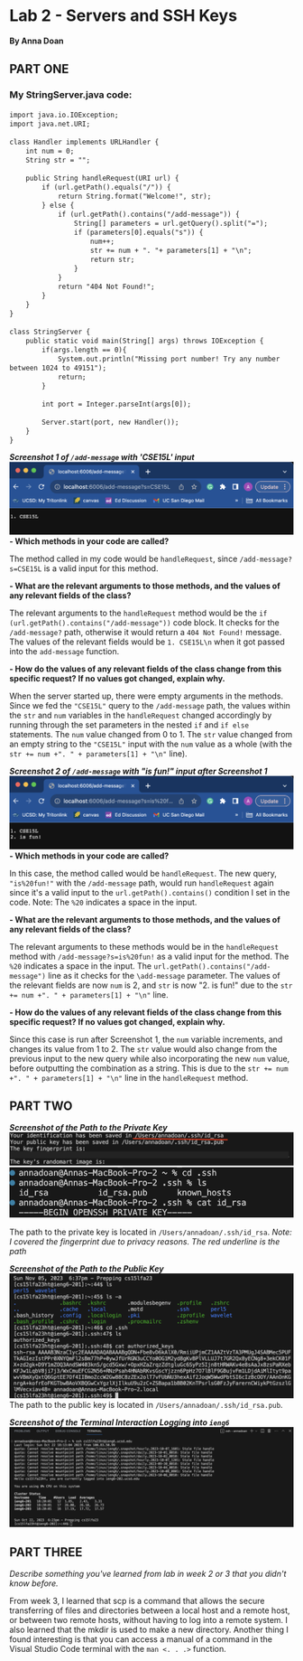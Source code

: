 # Lab 2 - Servers and SSH Keys
**By Anna Doan**

## PART ONE
### My StringServer.java code:
~~~
import java.io.IOException;
import java.net.URI;

class Handler implements URLHandler {
    int num = 0;
    String str = "";

    public String handleRequest(URI url) {
        if (url.getPath().equals("/")) {
            return String.format("Welcome!", str);
        } else {
            if (url.getPath().contains("/add-message")) {
                String[] parameters = url.getQuery().split("=");
                if (parameters[0].equals("s")) {
                    num++;
                    str += num + ". "+ parameters[1] + "\n";
                    return str;
                }
            }
            return "404 Not Found!";
        }
    }
}

class StringServer {
    public static void main(String[] args) throws IOException {
        if(args.length == 0){
            System.out.println("Missing port number! Try any number between 1024 to 49151");
            return;
        }

        int port = Integer.parseInt(args[0]);

        Server.start(port, new Handler());
    }
}
~~~
**_Screenshot 1 of `/add-message` with 'CSE15L' input_**
![image](lab2-pt1-ss1.png)
**- Which methods in your code are called?**

The method called in my code would be `handleRequest`, since `/add-message?s=CSE15L` is a valid input for this method. 

  
**- What are the relevant arguments to those methods, and the values of any relevant fields of the class?**

The relevant arguments to the `handleRequest` method would be the `if (url.getPath().contains("/add-message"))` code block. It checks for the `/add-message?` path, otherwise it would return a `404 Not Found!` message. The values of the relevant fields would be `1. CSE15L\n` when it got passed into the `add-message` function. 


**- How do the values of any relevant fields of the class change from this specific request? If no values got changed, explain why.**

When the server started up, there were empty arguments in the methods. Since we fed the `"CSE15L"` query to the `/add-message` path, the values within the `str` and `num` variables in the `handleRequest` changed accordingly by running through the set parameters in the nested `if` and `if else` statements. The `num` value changed from 0 to 1. The `str` value changed from an empty string to the `"CSE15L"` input with the `num` value as a whole (with the `str += num +". " + parameters[1] + "\n"` line). 



**_Screenshot 2 of `/add-message` with "is fun!" input after Screenshot 1_**
![image](lab2-pt1-ss2.png)
**- Which methods in your code are called?**

In this case, the method called would be `handleRequest`. The new query, `"is%20fun!"` with the `/add-message` path, would run `handleRequest` again since it's a valid input to the `url.getPath().contains()` condition I set in the code. Note: The `%20` indicates a space in the input.

  
**- What are the relevant arguments to those methods, and the values of any relevant fields of the class?**

The relevant arguments to these methods would be in the `handleRequest` method with `/add-message?s=is%20fun!` as a valid input for the method. The `%20` indicates a space in the input. The `url.getPath().contains("/add-message")` line as it checks for the `\add-message` parameter. The values of the relevant fields are now `num` is 2, and `str` is now "2. is fun!" due to the `str += num +". " + parameters[1] + "\n"` line. 


**- How do the values of any relevant fields of the class change from this specific request? If no values got changed, explain why.**

Since this case is run after Screenshot 1, the `num` variable increments, and changes its value from 1 to 2. The `str` value would also change from the previous input to the new query while also incorporating the new `num` value, before outputting the combination as a string. This is due to the `str += num +". " + parameters[1] + "\n"` line in the `handleRequest` method. 



## PART TWO
**_Screenshot of the Path to the Private Key_**
![image](lab2-priv.png)
![image](lab2-priv2.png)

The path to the private key is located in `/Users/annadoan/.ssh/id_rsa`.
_Note: I covered the fingerprint due to privacy reasons. The red underline is the path_


**_Screenshot of the Path to the Public Key_**
![image](lab2-pub.png)
The path to the public key is located in `/Users/annadoan/.ssh/id_rsa.pub`.


**_Screenshot of the Terminal Interaction Logging into `ieng6`_**
![image](lab2-pt2-login.png)


## PART THREE
_Describe something you've learned from lab in week 2 or 3 that you didn't know before._

From week 3, I learned that scp is a command that allows the secure transferring of files and directories between a local host and a remote host, or between two remote hosts, without having to log into a remote system. I also learned that the mkdir is used to make a new directory. Another thing I found interesting is that you can access a manual of a command in the Visual Studio Code terminal with the `man <. . .>` function. 

